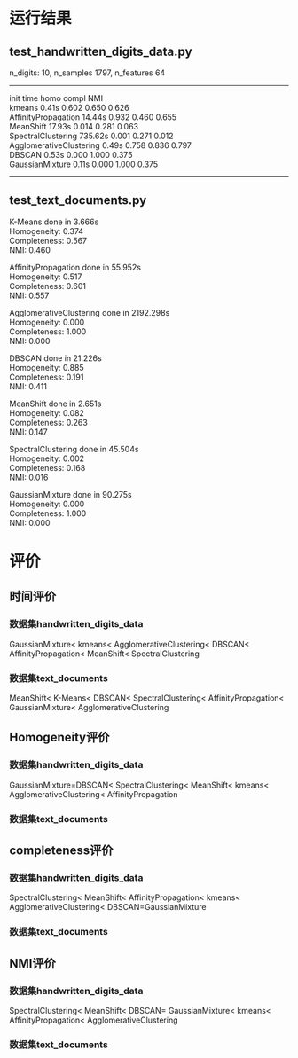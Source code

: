 # 运行结果  
## test_handwritten_digits_data.py  
n_digits: 10, 	 n_samples 1797, 	 n_features 64  
_________________________________________________________________
init			             time	  homo	compl	NMI  
kmeans   		         	0.41s	  0.602	0.650	0.626  
AffinityPropagation		14.44s	0.932	0.460	0.655  
MeanShift		        	17.93s	0.014	0.281	0.063  
SpectralClustering		735.62s	0.001	0.271	0.012  
AgglomerativeClustering	0.49s	0.758	0.836	0.797  
DBSCAN   	          	0.53s	  0.000	1.000 0.375  
GaussianMixture		    0.11s 	0.000	1.000 0.375  

----  
## test_text_documents.py  
K-Means done in 3.666s  
Homogeneity: 0.374  
Completeness: 0.567  
NMI: 0.460  

AffinityPropagation done in 55.952s  
Homogeneity: 0.517  
Completeness: 0.601  
NMI: 0.557  

AgglomerativeClustering done in 2192.298s  
Homogeneity: 0.000  
Completeness: 1.000  
NMI: 0.000  

DBSCAN done in 21.226s  
Homogeneity: 0.885  
Completeness: 0.191  
NMI: 0.411  

MeanShift done in 2.651s  
Homogeneity: 0.082  
Completeness: 0.263  
NMI: 0.147  

SpectralClustering done in 45.504s  
Homogeneity: 0.002  
Completeness: 0.168  
NMI: 0.016  

GaussianMixture done in 90.275s  
Homogeneity: 0.000  
Completeness: 1.000  
NMI: 0.000  

# 评价
## 时间评价
### 数据集handwritten_digits_data
GaussianMixture< kmeans< AgglomerativeClustering< DBSCAN< AffinityPropagation< MeanShift< SpectralClustering
### 数据集text_documents  
MeanShift< K-Means< DBSCAN< SpectralClustering< AffinityPropagation< GaussianMixture< AgglomerativeClustering
## Homogeneity评价
### 数据集handwritten_digits_data  
GaussianMixture=DBSCAN< SpectralClustering< MeanShift< kmeans< AgglomerativeClustering< AffinityPropagation  
### 数据集text_documents  

## completeness评价
### 数据集handwritten_digits_data  
SpectralClustering< MeanShift< AffinityPropagation< kmeans< AgglomerativeClustering< DBSCAN=GaussianMixture  
### 数据集text_documents  

## NMI评价
### 数据集handwritten_digits_data  
SpectralClustering< MeanShift< DBSCAN= GaussianMixture< kmeans< AffinityPropagation< AgglomerativeClustering
### 数据集text_documents  
